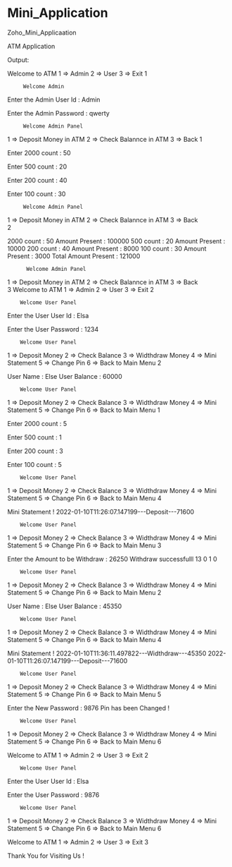 # Mini_Application
Zoho_Mini_Applicaation

ATM Application

Output:

Welcome to ATM
 1 => Admin
 2 => User
 3 => Exit
1
 
         Welcome Admin
Enter the Admin User Id : Admin

Enter the Admin Password : qwerty

         Welcome Admin Panel
 1 => Deposit Money in ATM
 2 => Check Balannce in ATM
 3 => Back
1
 
 Enter 2000 count : 50
 
 Enter 500 count : 20 
 
 Enter 200 count : 40
 
 Enter 100 count : 30
 
         Welcome Admin Panel
 1 => Deposit Money in ATM
 2 => Check Balannce in ATM
 3 => Back  
2

2000 count : 50 Amount Present : 100000
500 count : 20 Amount Present : 10000
200 count : 40 Amount Present : 8000
100 count : 30 Amount Present : 3000
Total Amount Present : 121000

          Welcome Admin Panel
 1 => Deposit Money in ATM
 2 => Check Balannce in ATM
 3 => Back  
3
Welcome to ATM
 1 => Admin
 2 => User
 3 => Exit
2

        Welcome User Panel
Enter the User User Id : Elsa

Enter the User Password : 1234

        Welcome User Panel
 1 => Deposit Money
 2 => Check Balance
 3 => Widthdraw Money
 4 => Mini Statement
 5 => Change Pin
 6 => Back to Main Menu
2

User Name : Else
User Balance : 60000

        Welcome User Panel
 1 => Deposit Money
 2 => Check Balance
 3 => Widthdraw Money
 4 => Mini Statement
 5 => Change Pin
 6 => Back to Main Menu
1
 
Enter 2000 count : 5

Enter 500 count : 1

Enter 200 count : 3

Enter 100 count : 5

        Welcome User Panel
 1 => Deposit Money
 2 => Check Balance
 3 => Widthdraw Money
 4 => Mini Statement
 5 => Change Pin
 6 => Back to Main Menu
4

Mini Statement !
2022-01-10T11:26:07.147199---Deposit---71600

        Welcome User Panel
 1 => Deposit Money
 2 => Check Balance
 3 => Widthdraw Money
 4 => Mini Statement
 5 => Change Pin
 6 => Back to Main Menu
3

Enter the Amount to be Withdraw : 26250
Withdraw successfulll 13 0 1 0

        Welcome User Panel
 1 => Deposit Money
 2 => Check Balance
 3 => Widthdraw Money
 4 => Mini Statement
 5 => Change Pin
 6 => Back to Main Menu
2

User Name : Else
User Balance : 45350

        Welcome User Panel
 1 => Deposit Money
 2 => Check Balance
 3 => Widthdraw Money
 4 => Mini Statement
 5 => Change Pin
 6 => Back to Main Menu
4

Mini Statement !
2022-01-10T11:36:11.497822---Widthdraw---45350
2022-01-10T11:26:07.147199---Deposit---71600

        Welcome User Panel
 1 => Deposit Money
 2 => Check Balance
 3 => Widthdraw Money
 4 => Mini Statement
 5 => Change Pin
 6 => Back to Main Menu
5

Enter the New Password : 9876
Pin has been Changed !

        Welcome User Panel
 1 => Deposit Money
 2 => Check Balance
 3 => Widthdraw Money
 4 => Mini Statement
 5 => Change Pin
 6 => Back to Main Menu
6

Welcome to ATM
 1 => Admin
 2 => User
 3 => Exit
2

        Welcome User Panel
Enter the User User Id : Elsa

Enter the User Password : 9876

        Welcome User Panel
 1 => Deposit Money
 2 => Check Balance
 3 => Widthdraw Money
 4 => Mini Statement
 5 => Change Pin
 6 => Back to Main Menu
6

Welcome to ATM
 1 => Admin
 2 => User
 3 => Exit
3

Thank You for Visiting Us !
